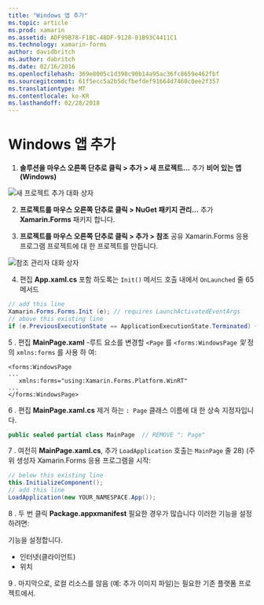 ```yaml
---
title: "Windows 앱 추가"
ms.topic: article
ms.prod: xamarin
ms.assetid: ADF99B78-F1BC-48DF-9128-01B93C4411C1
ms.technology: xamarin-forms
author: davidbritch
ms.author: dabritch
ms.date: 02/16/2016
ms.openlocfilehash: 369e8005c1d398c90b14a95ac36fc8659e462fbf
ms.sourcegitcommit: 61f5ecc5a2b5dcfbefdef91664d7460c0ee2f357
ms.translationtype: MT
ms.contentlocale: ko-KR
ms.lasthandoff: 02/28/2018
---
```

# <a name="adding-a-windows-app"></a>Windows 앱 추가


1. **솔루션을 마우스 오른쪽 단추로 클릭 > 추가 > 새 프로젝트...**  추가 **비어 있는 앱 (Windows)**

 ![](tablet-images/add-wu.png "새 프로젝트 추가 대화 상자")

2. **프로젝트를 마우스 오른쪽 단추로 클릭 > NuGet 패키지 관리...**  추가 **Xamarin.Forms** 패키지 합니다.

3. **프로젝트를 마우스 오른쪽 단추로 클릭 > 추가 > 참조** 공유 Xamarin.Forms 응용 프로그램 프로젝트에 대 한 프로젝트를 만듭니다.

  ![](tablet-images/addref.png "참조 관리자 대화 상자")

4. 편집 **App.xaml.cs** 포함 하도록는 `Init()` 메서드 호출 내에서 `OnLaunched` 줄 65 메서드

```csharp
// add this line
Xamarin.Forms.Forms.Init (e); // requires LaunchActivatedEventArgs
// above this existing line
if (e.PreviousExecutionState == ApplicationExecutionState.Terminated) {}
```

 5 . 편집 **MainPage.xaml** -루트 요소를 변경할 `<Page` 를 `<forms:WindowsPage` *및* 정의 `xmlns:forms` 를 사용 하 여:

```xaml
<forms:WindowsPage
...
   xmlns:forms="using:Xamarin.Forms.Platform.WinRT"
...
</forms:WindowsPage>
```


 6 . 편집 **MainPage.xaml.cs** 제거 하는 `: Page` 클래스 이름에 대 한 상속 지정자입니다.

```csharp
public sealed partial class MainPage  // REMOVE ": Page"
```

 7 . 여전히 **MainPage.xaml.cs**, 추가 `LoadApplication` 호출는 `MainPage` 줄 28) (주위 생성자 Xamarin.Forms 응용 프로그램을 시작:

```csharp
// below this existing line
this.InitializeComponent();
// add this line
LoadApplication(new YOUR_NAMESPACE.App());
```

8 . 두 번 클릭 **Package.appxmanifest** 필요한 경우가 많습니다 이러한 기능을 설정 하려면:

  기능을 설정합니다.

  * 인터넷(클라이언트)
  * 위치

9 . 마지막으로, 로컬 리소스를 않음 (예: 추가 이미지 파일)는 필요한 기존 플랫폼 프로젝트에서.

